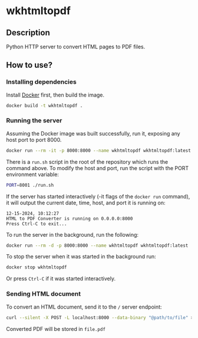 # wkhtmltopdf

## Description

Python HTTP server to convert HTML pages to PDF files.

## How to use?

### Installing dependencies

Install [Docker](https://docs.docker.com/engine/install/) first, then build the image.

```bash
docker build -t wkhtmltopdf .
```

### Running the server

Assuming the Docker image was built successfully, run it, exposing any host port to port 8000.

```bash
docker run --rm -it -p 8000:8000 --name wkhtmltopdf wkhtmltopdf:latest
```

There is a `run.sh` script in the root of the repository which runs the command above. To modify the host and port, run the script with the PORT environment variable:

```bash
PORT=8001 ./run.sh
```

If the server has started interactively (-it flags of the `docker run` command), it will output the current date, time, host, and port it is running on:

```
12-15-2024, 10:12:27
HTML to PDF Converter is running on 0.0.0.0:8000
Press Ctrl-C to exit...
```

To run the server in the background, run the following:

```bash
docker run --rm -d -p 8000:8000 --name wkhtmltopdf wkhtmltopdf:latest
```

To stop the server when it was started in the background run:

```bash
docker stop wkhtmltopdf
```

Or press `Ctrl-C` if it was started interactively.

### Sending HTML document

To convert an HTML document, send it to the `/` server endpoint:

```bash
curl --silent -X POST -L localhost:8000 --data-binary "@path/to/file" > file.pdf
```

Converted PDF will be stored in `file.pdf`
